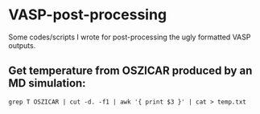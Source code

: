 # VASP-post-processing
Some codes/scripts I wrote for post-processing the ugly formatted VASP outputs.

## Get temperature from OSZICAR produced by an MD simulation:
`grep T OSZICAR | cut -d. -f1 | awk '{ print $3 }' | cat > temp.txt` 


